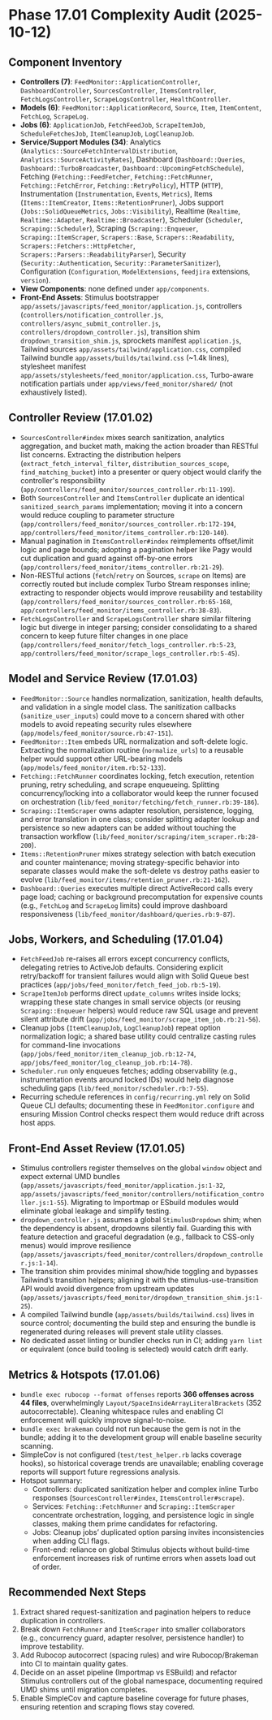 # Phase 17.01 Complexity Audit (2025-10-12)

## Component Inventory

- **Controllers (7)**: `FeedMonitor::ApplicationController`, `DashboardController`, `SourcesController`, `ItemsController`, `FetchLogsController`, `ScrapeLogsController`, `HealthController`.
- **Models (6)**: `FeedMonitor::ApplicationRecord`, `Source`, `Item`, `ItemContent`, `FetchLog`, `ScrapeLog`.
- **Jobs (6)**: `ApplicationJob`, `FetchFeedJob`, `ScrapeItemJob`, `ScheduleFetchesJob`, `ItemCleanupJob`, `LogCleanupJob`.
- **Service/Support Modules (34)**: Analytics (`Analytics::SourceFetchIntervalDistribution`, `Analytics::SourceActivityRates`), Dashboard (`Dashboard::Queries`, `Dashboard::TurboBroadcaster`, `Dashboard::UpcomingFetchSchedule`), Fetching (`Fetching::FeedFetcher`, `Fetching::FetchRunner`, `Fetching::FetchError`, `Fetching::RetryPolicy`), HTTP (`HTTP`), Instrumentation (`Instrumentation`, `Events`, `Metrics`), Items (`Items::ItemCreator`, `Items::RetentionPruner`), Jobs support (`Jobs::SolidQueueMetrics`, `Jobs::Visibility`), Realtime (`Realtime`, `Realtime::Adapter`, `Realtime::Broadcaster`), Scheduler (`Scheduler`, `Scraping::Scheduler`), Scraping (`Scraping::Enqueuer`, `Scraping::ItemScraper`, `Scrapers::Base`, `Scrapers::Readability`, `Scrapers::Fetchers::HttpFetcher`, `Scrapers::Parsers::ReadabilityParser`), Security (`Security::Authentication`, `Security::ParameterSanitizer`), Configuration (`Configuration`, `ModelExtensions`, `feedjira` extensions, `version`).
- **View Components**: none defined under `app/components`.
- **Front-End Assets**: Stimulus bootstrapper `app/assets/javascripts/feed_monitor/application.js`, controllers (`controllers/notification_controller.js`, `controllers/async_submit_controller.js`, `controllers/dropdown_controller.js`), transition shim `dropdown_transition_shim.js`, sprockets manifest `application.js`, Tailwind sources `app/assets/tailwind/application.css`, compiled Tailwind bundle `app/assets/builds/tailwind.css` (~1.4k lines), stylesheet manifest `app/assets/stylesheets/feed_monitor/application.css`, Turbo-aware notification partials under `app/views/feed_monitor/shared/` (not exhaustively listed).

## Controller Review (17.01.02)

- `SourcesController#index` mixes search sanitization, analytics aggregation, and bucket math, making the action broader than RESTful list concerns. Extracting the distribution helpers (`extract_fetch_interval_filter`, `distribution_sources_scope`, `find_matching_bucket`) into a presenter or query object would clarify the controller's responsibility (`app/controllers/feed_monitor/sources_controller.rb:11-199`).
- Both `SourcesController` and `ItemsController` duplicate an identical `sanitized_search_params` implementation; moving it into a concern would reduce coupling to parameter structure (`app/controllers/feed_monitor/sources_controller.rb:172-194`, `app/controllers/feed_monitor/items_controller.rb:120-140`).
- Manual pagination in `ItemsController#index` reimplements offset/limit logic and page bounds; adopting a pagination helper like Pagy would cut duplication and guard against off-by-one errors (`app/controllers/feed_monitor/items_controller.rb:21-29`).
- Non-RESTful actions (`fetch`/`retry` on Sources, `scrape` on Items) are correctly routed but include complex Turbo Stream responses inline; extracting to responder objects would improve reusability and testability (`app/controllers/feed_monitor/sources_controller.rb:65-168`, `app/controllers/feed_monitor/items_controller.rb:38-83`).
- `FetchLogsController` and `ScrapeLogsController` share similar filtering logic but diverge in integer parsing; consider consolidating to a shared concern to keep future filter changes in one place (`app/controllers/feed_monitor/fetch_logs_controller.rb:5-23`, `app/controllers/feed_monitor/scrape_logs_controller.rb:5-45`).

## Model and Service Review (17.01.03)

- `FeedMonitor::Source` handles normalization, sanitization, health defaults, and validation in a single model class. The sanitization callbacks (`sanitize_user_inputs`) could move to a concern shared with other models to avoid repeating security rules elsewhere (`app/models/feed_monitor/source.rb:47-151`).
- `FeedMonitor::Item` embeds URL normalization and soft-delete logic. Extracting the normalization routine (`normalize_urls`) to a reusable helper would support other URL-bearing models (`app/models/feed_monitor/item.rb:52-133`).
- `Fetching::FetchRunner` coordinates locking, fetch execution, retention pruning, retry scheduling, and scrape enqueueing. Splitting concurrency/locking into a collaborator would keep the runner focused on orchestration (`lib/feed_monitor/fetching/fetch_runner.rb:39-186`).
- `Scraping::ItemScraper` owns adapter resolution, persistence, logging, and error translation in one class; consider splitting adapter lookup and persistence so new adapters can be added without touching the transaction workflow (`lib/feed_monitor/scraping/item_scraper.rb:28-200`).
- `Items::RetentionPruner` mixes strategy selection with batch execution and counter maintenance; moving strategy-specific behavior into separate classes would make the soft-delete vs destroy paths easier to evolve (`lib/feed_monitor/items/retention_pruner.rb:21-162`).
- `Dashboard::Queries` executes multiple direct ActiveRecord calls every page load; caching or background precomputation for expensive counts (e.g., `FetchLog` and `ScrapeLog` limits) could improve dashboard responsiveness (`lib/feed_monitor/dashboard/queries.rb:9-87`).

## Jobs, Workers, and Scheduling (17.01.04)

- `FetchFeedJob` re-raises all errors except concurrency conflicts, delegating retries to ActiveJob defaults. Considering explicit retry/backoff for transient failures would align with Solid Queue best practices (`app/jobs/feed_monitor/fetch_feed_job.rb:5-19`).
- `ScrapeItemJob` performs direct `update_columns` writes inside locks; wrapping these state changes in small service objects (or reusing `Scraping::Enqueuer` helpers) would reduce raw SQL usage and prevent silent attribute drift (`app/jobs/feed_monitor/scrape_item_job.rb:21-56`).
- Cleanup jobs (`ItemCleanupJob`, `LogCleanupJob`) repeat option normalization logic; a shared base utility could centralize casting rules for command-line invocations (`app/jobs/feed_monitor/item_cleanup_job.rb:12-74`, `app/jobs/feed_monitor/log_cleanup_job.rb:14-78`).
- `Scheduler.run` only enqueues fetches; adding observability (e.g., instrumentation events around locked IDs) would help diagnose scheduling gaps (`lib/feed_monitor/scheduler.rb:7-55`).
- Recurring schedule references in `config/recurring.yml` rely on Solid Queue CLI defaults; documenting these in `FeedMonitor.configure` and ensuring Mission Control checks respect them would reduce drift across host apps.

## Front-End Asset Review (17.01.05)

- Stimulus controllers register themselves on the global `window` object and expect external UMD bundles (`app/assets/javascripts/feed_monitor/application.js:1-32`, `app/assets/javascripts/feed_monitor/controllers/notification_controller.js:1-55`). Migrating to Importmap or ESbuild modules would eliminate global leakage and simplify testing.
- `dropdown_controller.js` assumes a global `StimulusDropdown` shim; when the dependency is absent, dropdowns silently fail. Guarding this with feature detection and graceful degradation (e.g., fallback to CSS-only menus) would improve resilience (`app/assets/javascripts/feed_monitor/controllers/dropdown_controller.js:1-14`).
- The transition shim provides minimal show/hide toggling and bypasses Tailwind’s transition helpers; aligning it with the stimulus-use-transition API would avoid divergence from upstream updates (`app/assets/javascripts/feed_monitor/dropdown_transition_shim.js:1-25`).
- A compiled Tailwind bundle (`app/assets/builds/tailwind.css`) lives in source control; documenting the build step and ensuring the bundle is regenerated during releases will prevent stale utility classes.
- No dedicated asset linting or bundler checks run in CI; adding `yarn lint` or equivalent (once build tooling is selected) would catch drift early.

## Metrics & Hotspots (17.01.06)

- `bundle exec rubocop --format offenses` reports **366 offenses across 44 files**, overwhelmingly `Layout/SpaceInsideArrayLiteralBrackets` (352 autocorrectable). Cleaning whitespace rules and enabling CI enforcement will quickly improve signal-to-noise.
- `bundle exec brakeman` could not run because the gem is not in the bundle; adding it to the development group will enable baseline security scanning.
- SimpleCov is not configured (`test/test_helper.rb` lacks coverage hooks), so historical coverage trends are unavailable; enabling coverage reports will support future regressions analysis.
- Hotspot summary:
  - Controllers: duplicated sanitization helper and complex inline Turbo responses (`SourcesController#index`, `ItemsController#scrape`).
  - Services: `Fetching::FetchRunner` and `Scraping::ItemScraper` concentrate orchestration, logging, and persistence logic in single classes, making them prime candidates for refactoring.
  - Jobs: Cleanup jobs’ duplicated option parsing invites inconsistencies when adding CLI flags.
  - Front-end: reliance on global Stimulus objects without build-time enforcement increases risk of runtime errors when assets load out of order.

## Recommended Next Steps

1. Extract shared request-sanitization and pagination helpers to reduce duplication in controllers.
2. Break down `FetchRunner` and `ItemScraper` into smaller collaborators (e.g., concurrency guard, adapter resolver, persistence handler) to improve testability.
3. Add Rubocop autocorrect (spacing rules) and wire Rubocop/Brakeman into CI to maintain quality gates.
4. Decide on an asset pipeline (Importmap vs ESBuild) and refactor Stimulus controllers out of the global namespace, documenting required UMD shims until migration completes.
5. Enable SimpleCov and capture baseline coverage for future phases, ensuring retention and scraping flows stay covered.

